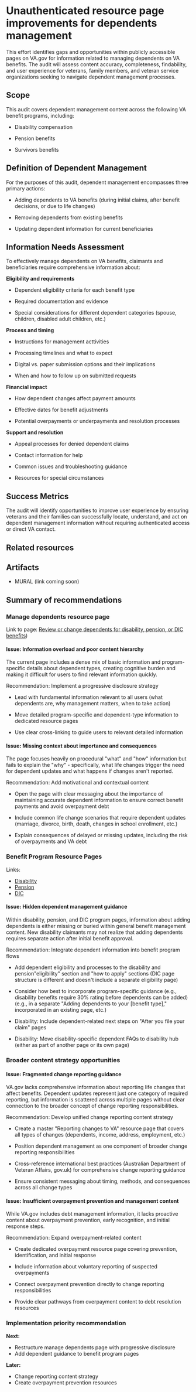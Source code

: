 # Unauthenticated resource page improvements for dependents management

This effort identifies gaps and opportunities within publicly accessible pages on VA.gov for information related to managing dependents on VA benefits. The audit will assess content accuracy, completeness, findability, and user experience for veterans, family members, and veteran service organizations seeking to navigate dependent management processes.

Scope
-----

This audit covers dependent management content across the following VA benefit programs, including:

-   Disability compensation

-   Pension benefits

-   Survivors benefits

Definition of Dependent Management
----------------------------------

For the purposes of this audit, dependent management encompasses three primary actions:

-   Adding dependents to VA benefits (during initial claims, after benefit decisions, or due to life changes)

-   Removing dependents from existing benefits

-   Updating dependent information for current beneficiaries

Information Needs Assessment
----------------------------

To effectively manage dependents on VA benefits, claimants and beneficiaries require comprehensive information about:

**Eligibility and requirements**

-   Dependent eligibility criteria for each benefit type

-   Required documentation and evidence

-   Special considerations for different dependent categories (spouse, children, disabled adult children, etc.)

**Process and timing**

-   Instructions for management acttivities

-   Processing timelines and what to expect

-   Digital vs. paper submission options and their implications

-   When and how to follow up on submitted requests

**Financial impact**
-   How dependent changes affect payment amounts

-   Effective dates for benefit adjustments

-   Potential overpayments or underpayments and resolution processes

**Support and resolution**

-   Appeal processes for denied dependent claims

-   Contact information for help

-   Common issues and troubleshooting guidance

-   Resources for special circumstances


Success Metrics
---------------

The audit will identify opportunities to improve user experience by ensuring veterans and their families can successfully locate, understand, and act on dependent management information without requiring authenticated access or direct VA contact.


Related resources
---------------

Artifacts
---------------

- MURAL (link coming soon)


Summary of recommendations
----------------------
  
### Manage dependents resource page 
Link to page: [Review or change dependents for disability, pension, or DIC benefits](https://www.va.gov/view-change-dependents))

#### Issue: Information overload and poor content hierarchy

The current page includes a dense mix of basic information and program-specific details about dependent types, creating cognitive burden and making it difficult for users to find relevant information quickly.

Recommendation: Implement a progressive disclosure strategy

-   Lead with fundamental information relevant to all users (what dependents are, why management matters, when to take action)

-   Move detailed program-specific and dependent-type information to dedicated resource pages

-   Use clear cross-linking to guide users to relevant detailed information

#### Issue: Missing context about importance and consequences

The page focuses heavily on procedural "what" and "how" information but fails to explain the "why" - specifically, what life changes trigger the need for dependent updates and what happens if changes aren't reported.

Recommendation: Add motivational and contextual content

-   Open the page with clear messaging about the importance of maintaining accurate dependent information to ensure correct benefit payments and avoid overpayment debt

-   Include common life change scenarios that require dependent updates (marriage, divorce, birth, death, changes in school enrollment, etc.)

-   Explain consequences of delayed or missing updates, including the risk of overpayments and VA debt

### Benefit Program Resource Pages
Links: 
- [Disability ](https://www.va.gov/disability/)
- [Pension](https://www.va.gov/pension/)
- [DIC](https://www.va.gov/family-and-caregiver-benefits/survivor-compensation/)

#### Issue: Hidden dependent management guidance

Within disability, pension, and DIC program pages, information about adding dependents is either missing or buried within general benefit management content. New disability claimants may not realize that adding dependents requires separate action after initial benefit approval.

Recommendation: Integrate dependent information into benefit program flows

-   Add dependent eligibility and processes to the disability and pension"eligibility" section and "how to apply" sections (DIC page structure is different and doesn't include a separate eligibility page)

-   Consider how best to incorporate program-specific guidance (e.g., disability benefits require 30% rating before dependents can be added) (e.g., in a separate "Adding dependents to your [benefit type]," incorporated in an existing page, etc.)

-   Disability: Include dependent-related next steps on "After you file your claim" pages

-   Disability: Move disability-specific dependent FAQs to disability hub (either as part of another page or its own page)

### Broader content strategy opportunities


#### Issue: Fragmented change reporting guidance

VA.gov lacks comprehensive information about reporting life changes that affect benefits. Dependent updates represent just one category of required reporting, but information is scattered across multiple pages without clear connection to the broader concept of change reporting responsibilities.

Recommendation: Develop unified change reporting content strategy

-   Create a master "Reporting changes to VA" resource page that covers all types of changes (dependents, income, address, employment, etc.)

-   Position dependent management as one component of broader change reporting responsibilities

-   Cross-reference international best practices (Australian Department of Veteran Affairs, gov.uk) for comprehensive change reporting guidance

-   Ensure consistent messaging about timing, methods, and consequences across all change types

#### Issue: Insufficient overpayment prevention and management content

While VA.gov includes debt management information, it lacks proactive content about overpayment prevention, early recognition, and initial response steps.

Recommendation: Expand overpayment-related content

-   Create dedicated overpayment resource page covering prevention, identification, and initial response

-   Include information about voluntary reporting of suspected overpayments

-   Connect overpayment prevention directly to change reporting responsibilities

-   Provide clear pathways from overpayment content to debt resolution resources

### Implementation priority recommendation

**Next:**

-   Restructure manage dependents page with progressive disclosure
-   Add dependent guidance to benefit program pages

**Later:**

-   Change reporting content strategy
-   Create overpayment prevention resources
